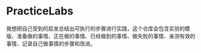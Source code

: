 # PracticeLabs
我想把自己受到的启发总结出可执行的步骤进行实践，这个仓库会包含实验的模版、准备做的事情、正在做的事情、已经做到的事情、做失败的事情、亲测有效的事情、记录自己做事情的步骤和改进。
